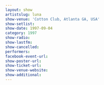 ```yaml
---
layout: show
artistslug: luna
show-venue: 'Cotton Club, Atlanta GA, USA'
show-setlist: 
show-date: 1997-09-04
category: 1997
show-radio: 
show-lastfm: 
show-cancelled: 
performers: 
facebook-event-url: 
show-poster-url: 
show-ticket-url: 
show-venue-website: 
show-additional: 
---
```


